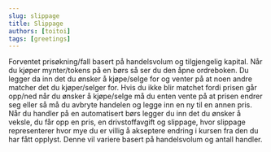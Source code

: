 ```yaml
---
slug: slippage
title: Slippage
authors: [toitoi]
tags: [greetings]
---
```


Forventet prisøkning/fall basert på handelsvolum og tilgjengelig kapital. Når du kjøper mynter/tokens på en børs så ser du den åpne ordreboken. Du legger da inn det du ønsker å kjøpe/selge for og venter på at noen andre matcher det du kjøper/selger for. Hvis du ikke blir matchet fordi prisen går opp/ned når du ønsker å kjøpe/selge må du enten vente på at prisen endrer seg eller så må du avbryte handelen og legge inn en ny til en annen pris. Når du handler på en automatisert børs legger du inn det du ønsker å veksle, du får opp en pris, en drivstoffavgift og slippage, hvor slippage representerer hvor mye du er villig å akseptere endring i kursen fra den du har fått opplyst. Denne vil variere basert på handelsvolum og antall handler. 

